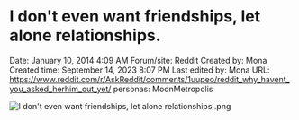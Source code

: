 # I don't even want friendships, let alone relationships.

Date: January 10, 2014 4:09 AM
Forum/site: Reddit
Created by: Mona
Created time: September 14, 2023 8:07 PM
Last edited by: Mona
URL: https://www.reddit.com/r/AskReddit/comments/1uupeo/reddit_why_havent_you_asked_herhim_out_yet/
personas: MoonMetropolis

![I don't even want friendships, let alone relationships..png](I%20don't%20even%20want%20friendships,%20let%20alone%20relations%209b7f14d68a62498d81be318b03869d81/I_dont_even_want_friendships_let_alone_relationships..png)